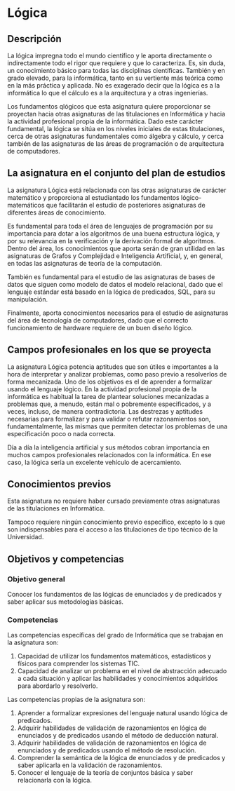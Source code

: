 # Lógica

## Descripción

La lógica impregna todo el mundo científico y le aporta directamente o indirectamente todo el rigor que requiere y que lo caracteriza. Es, sin duda, un conocimiento básico para todas las disciplinas científicas. También y en grado elevado, para la informática, tanto en su vertiente más teórica como en la más práctica y aplicada. No es exagerado decir que la lógica es a la informática lo que el cálculo es a la arquitectura y a otras ingenierías.

Los fundamentos qlógicos que esta asignatura quiere proporcionar se proyectan hacia otras asignaturas de las titulaciones en Informática y hacia la actividad profesional propia de la informática. Dado este carácter fundamental, la lógica se sitúa en los niveles iniciales de estas titulaciones, cerca de otras asignaturas fundamentales como álgebra y cálculo, y cerca también de las asignaturas de las áreas de programación o de arquitectura de computadores.

## La asignatura en el conjunto del plan de estudios

La asignatura Lógica está relacionada con las otras asignaturas de carácter matemático y proporciona al estudiantado los fundamentos lógico-matemáticos que facilitarán el estudio de posteriores asignaturas de diferentes áreas de conocimiento.

Es fundamental para toda el área de lenguajes de programación por su importancia para dotar a los algoritmos de una buena estructura lógica, y por su relevancia en la verificación y la derivación formal de algoritmos. Dentro del área, los conocimientos que aporta serán de gran utilidad en las asignaturas de Grafos y Complejidad e Inteligencia Artificial, y, en general, en todas las asignaturas de teoría de la computación.

También es fundamental para el estudio de las asignaturas de bases de datos que siguen como modelo de datos el modelo relacional, dado que el lenguaje estándar está basado en la lógica de predicados, SQL, para su manipulación.

Finalmente, aporta conocimientos necesarios para el estudio de asignaturas del área de tecnología de computadores, dado que el correcto funcionamiento de hardware requiere de un buen diseño lógico.

## Campos profesionales en los que se proyecta

La asignatura Lógica potencia aptitudes que son útiles e importantes a la hora de interpretar y analizar problemas, como paso previo a resolverlos de forma mecanizada. Uno de los objetivos es el de aprender a formalizar usando el lenguaje lógico. En la actividad profesional propia de la informática es habitual la tarea de plantear soluciones mecanizadas a problemas que, a menudo, están mal o pobremente especificados, y a veces, incluso, de manera contradictoria. Las destrezas y aptitudes necesarias para formalizar y para validar o refutar razonamientos son, fundamentalmente, las mismas que permiten detectar los problemas de una especificación poco o nada correcta.

Día a día la inteligencia artificial y sus métodos cobran importancia en muchos campos profesionales relacionados con la informática. En ese caso, la lógica sería un excelente vehículo de acercamiento.

## Conocimientos previos

Esta asignatura no requiere haber cursado previamente otras asignaturas de las titulaciones en Informática.

Tampoco requiere ningún conocimiento previo específico, excepto lo s que son indispensables para el acceso a las titulaciones de tipo técnico de la Universidad.

## Objetivos y competencias

### Objetivo general

Conocer los fundamentos de las lógicas de enunciados y de predicados y saber aplicar sus metodologías básicas.

### Competencias

Las competencias específicas del grado de Informática que se trabajan en la asignatura son:

1. Capacidad de utilizar los fundamentos matemáticos, estadísticos y físicos para comprender los sistemas TIC.
2. Capacidad de analizar un problema en el nivel de abstracción adecuado a cada situación y aplicar las habilidades y conocimientos adquiridos para abordarlo y resolverlo.

Las competencias propias de la asignatura son:
1. Aprender a formalizar expresiones del lenguaje natural usando lógica de predicados.
2. Adquirir habilidades de validación de razonamientos en lógica de enunciados y de predicados usando el método de deducción natural.
3. Adquirir habilidades de validación de razonamientos en lógica de enunciados y de predicados usando el método de resolución.
4. Comprender la semántica de la lógica de enunciados y de predicados y saber aplicarla en la validación de razonamientos.
5. Conocer el lenguaje de la teoría de conjuntos básica y saber relacionarla con la lógica.